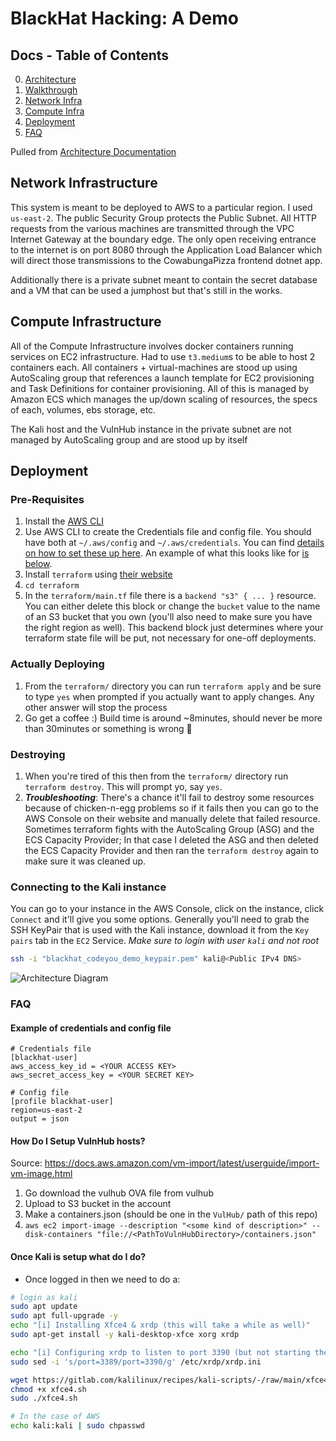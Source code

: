 # BlackHat Hacking: A Demo
## Docs - Table of Contents
0. [Architecture](./docs/Architecture.md)
0. [Walkthrough](./docs/Walkthrough.md)
0. [Network Infra](#network-infrastructure)
0. [Compute Infra](#compute-infrastructure)
0. [Deployment](#deployment)
0. [FAQ](#faq)


Pulled from [Architecture Documentation](./docs/Architecture.md)

## Network Infrastructure
This system is meant to be deployed to AWS to a particular region. I used `us-east-2`. The public Security Group protects the Public Subnet. All HTTP requests from the various machines are transmitted through the VPC Internet Gateway at the boundary edge. The only open receiving entrance to the internet is on port 8080 through the Application Load Balancer which will direct those transmissions to the CowabungaPizza frontend dotnet app.

Additionally there is a private subnet meant to contain the secret database and a VM that can be used a jumphost but that's still in the works.

## Compute Infrastructure
All of the Compute Infrastructure involves docker containers running services on EC2 infrastructure. Had to use `t3.medium`s to be able to host 2 containers each. All containers + virtual-machines are stood up using AutoScaling group that references a launch template for EC2 provisioning and Task Definitions for container provisioning. All of this is managed by Amazon ECS which manages the up/down scaling of resources, the specs of each, volumes, ebs storage, etc.

The Kali host and the VulnHub instance in the private subnet are not managed by AutoScaling group and are stood up by itself

## Deployment
### Pre-Requisites
1. Install the [AWS CLI](https://docs.aws.amazon.com/cli/v1/userguide/cli-chap-install.html)
1. Use AWS CLI to create the Credentials file and config file. You should have both at `~/.aws/config` and `~/.aws/credentials`. You can find [details on how to set these up here](https://docs.aws.amazon.com/cli/v1/userguide/cli-configure-files.html). An example of what this looks like for [is below](#example-of-credentials-and-config-file).
1. Install `terraform` using [their website](https://developer.hashicorp.com/terraform/tutorials/aws-get-started/install-cli)
2. `cd terraform`
2. In the `terraform/main.tf` file there is a `backend "s3" { ... }` resource. You can either delete this block or change the `bucket` value to the name of an S3 bucket that you own (you'll also need to make sure you have the right region as well). This backend block just determines where your terraform state file will be put, not necessary for one-off deployments.

### Actually Deploying
1. From the `terraform/` directory you can run `terraform apply` and be sure to type `yes` when prompted if you actually want to apply changes. Any other answer will stop the process
2. Go get a coffee :) Build time is around ~8minutes, should never be more than 30minutes or something is wrong :shrug:


### Destroying
1. When you're tired of this then from the `terraform/` directory run `terraform destroy`. This will prompt yo, say `yes`. 
2. *__Troubleshooting__*: There's a chance it'll fail to destroy some resources because of chicken-n-egg problems so if it fails then you can go to the AWS Console on their website and manually delete that failed resource. Sometimes terraform fights with the AutoScaling Group (ASG) and the ECS Capacity Provider; In that case I deleted the ASG and then deleted the ECS Capacity Provider and then ran the `terraform destroy` again to make sure it was cleaned up.

### Connecting to the Kali instance
You can go to your instance in the AWS Console, click on the instance, click `Connect` and it'll give you some options. Generally you'll need to grab the SSH KeyPair that is used with the Kali instance, download it from the `Key pairs` tab in the `EC2` Service. *_Make sure to login with user `kali` and not root_*
```sh
ssh -i "blackhat_codeyou_demo_keypair.pem" kali@<Public IPv4 DNS>
```

![Architecture Diagram](./assets/BlackHat_AWS-Architecture.png)


### FAQ
#### Example of credentials and config file
```
# Credentials file
[blackhat-user]
aws_access_key_id = <YOUR ACCESS KEY>
aws_secret_access_key = <YOUR SECRET KEY>

# Config file
[profile blackhat-user]
region=us-east-2
output = json
```

#### How Do I Setup VulnHub hosts?
Source: https://docs.aws.amazon.com/vm-import/latest/userguide/import-vm-image.html
1. Go download the vulhub OVA file from vulhub
2. Upload to S3 bucket in the account
3. Make a containers.json (should be one in the `VulHub/` path of this repo)
4. `aws ec2 import-image --description "<some kind of description>" --disk-containers "file://<PathToVulnHubDirectory>/containers.json"`

#### Once Kali is setup what do I do?
- Once logged in then we need to do a:
```sh
# login as kali
sudo apt update
sudo apt full-upgrade -y
echo "[i] Installing Xfce4 & xrdp (this will take a while as well)"
sudo apt-get install -y kali-desktop-xfce xorg xrdp

echo "[i] Configuring xrdp to listen to port 3390 (but not starting the service)"
sudo sed -i 's/port=3389/port=3390/g' /etc/xrdp/xrdp.ini

wget https://gitlab.com/kalilinux/recipes/kali-scripts/-/raw/main/xfce4.sh
chmod +x xfce4.sh
sudo ./xfce4.sh

# In the case of AWS
echo kali:kali | sudo chpasswd
```
